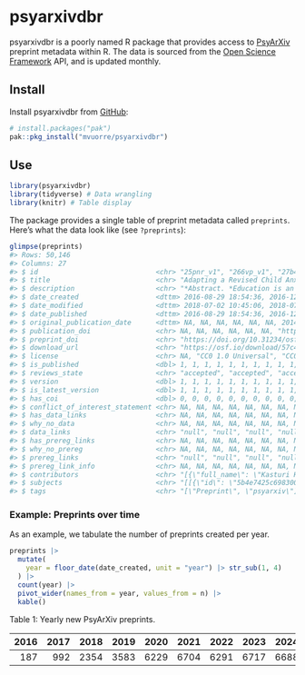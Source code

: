 

<!-- README.md is generated from README.qmd. Please edit that file -->

# psyarxivdbr

psyarxivdbr is a poorly named R package that provides access to
[PsyArXiv](https://osf.io/preprints/psyarxiv) preprint metadata within
R. The data is sourced from the [Open Science
Framework](https://osf.io/) API, and is updated monthly.

## Install

Install psyarxivdbr from
[GitHub](https://github.com/mvuorre/psyarxivdbr):

``` r
# install.packages("pak")
pak::pkg_install("mvuorre/psyarxivdbr")
```

## Use

``` r
library(psyarxivdbr)
library(tidyverse) # Data wrangling
library(knitr) # Table display
```

The package provides a single table of preprint metadata called
`preprints`. Here’s what the data look like (see `?preprints`):

``` r
glimpse(preprints)
#> Rows: 50,146
#> Columns: 27
#> $ id                             <chr> "25pnr_v1", "266vp_v1", "27b43_v1", "2q…
#> $ title                          <chr> "Adapting a Revised Child Anxiety and D…
#> $ description                    <chr> "*Abstract. *Education is an important …
#> $ date_created                   <dttm> 2016-08-29 18:54:36, 2016-12-14 13:53:…
#> $ date_modified                  <dttm> 2018-07-02 10:45:06, 2018-07-02 10:45:…
#> $ date_published                 <dttm> 2016-08-29 18:54:36, 2016-12-14 14:49:…
#> $ original_publication_date      <dttm> NA, NA, NA, NA, NA, NA, 2014-12-31 13:…
#> $ publication_doi                <chr> NA, NA, NA, NA, NA, NA, "https://doi.or…
#> $ preprint_doi                   <chr> "https://doi.org/10.31234/osf.io/25pnr"…
#> $ download_url                   <chr> "https://osf.io/download/57c484ed594d90…
#> $ license                        <chr> NA, "CC0 1.0 Universal", "CC0 1.0 Unive…
#> $ is_published                   <dbl> 1, 1, 1, 1, 1, 1, 1, 1, 1, 1, 1, 1, 1, …
#> $ reviews_state                  <chr> "accepted", "accepted", "accepted", "ac…
#> $ version                        <dbl> 1, 1, 1, 1, 1, 1, 1, 1, 1, 1, 1, 1, 1, …
#> $ is_latest_version              <dbl> 1, 1, 1, 1, 1, 1, 1, 1, 1, 1, 1, 1, 1, …
#> $ has_coi                        <dbl> 0, 0, 0, 0, 0, 0, 0, 0, 0, 0, 0, 0, 0, …
#> $ conflict_of_interest_statement <chr> NA, NA, NA, NA, NA, NA, NA, NA, NA, NA,…
#> $ has_data_links                 <chr> NA, NA, NA, NA, NA, NA, NA, NA, NA, NA,…
#> $ why_no_data                    <chr> NA, NA, NA, NA, NA, NA, NA, NA, NA, NA,…
#> $ data_links                     <chr> "null", "null", "null", "null", "null",…
#> $ has_prereg_links               <chr> NA, NA, NA, NA, NA, NA, NA, NA, NA, NA,…
#> $ why_no_prereg                  <chr> NA, NA, NA, NA, NA, NA, NA, NA, NA, NA,…
#> $ prereg_links                   <chr> "null", "null", "null", "null", "null",…
#> $ prereg_link_info               <chr> NA, NA, NA, NA, NA, NA, NA, NA, NA, NA,…
#> $ contributors                   <chr> "[{\"full_name\": \"Kasturi Haldar\", \…
#> $ subjects                       <chr> "[[{\"id\": \"5b4e7425c6983001430b6c1e\…
#> $ tags                           <chr> "[\"Preprint\", \"psyarxiv\"]", "[\"awa…
```

### Example: Preprints over time

As an example, we tabulate the number of preprints created per year.

``` r
preprints |>
  mutate(
    year = floor_date(date_created, unit = "year") |> str_sub(1, 4)
  ) |>
  count(year) |>
  pivot_wider(names_from = year, values_from = n) |>
  kable()
```

<div id="tbl-year">

Table 1: Yearly new PsyArXiv preprints.

<div class="cell-output-display">

| 2016 | 2017 | 2018 | 2019 | 2020 | 2021 | 2022 | 2023 | 2024 |  2025 |
|-----:|-----:|-----:|-----:|-----:|-----:|-----:|-----:|-----:|------:|
|  187 |  992 | 2354 | 3583 | 6229 | 6704 | 6291 | 6717 | 6688 | 10401 |

</div>

</div>
